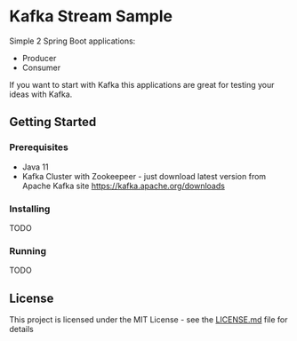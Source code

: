 # Kafka Stream Sample

Simple 2 Spring Boot applications:
- Producer
- Consumer

If you want to start with Kafka this applications are great for testing your ideas with Kafka.

## Getting Started

### Prerequisites

- Java 11
- Kafka Cluster with Zookeepeer - just download latest version from Apache Kafka site https://kafka.apache.org/downloads


### Installing
TODO


### Running
TODO

## License

This project is licensed under the MIT License - see the [LICENSE.md](LICENSE.md) file for details



